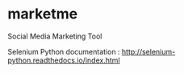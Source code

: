 # marketme
Social Media Marketing Tool

Selenium Python documentation : http://selenium-python.readthedocs.io/index.html
